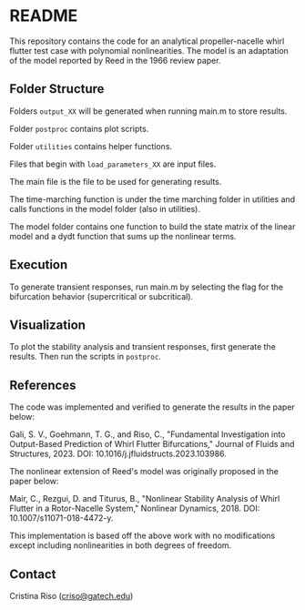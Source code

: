 # README

This repository contains the code for an analytical propeller-nacelle whirl flutter test case with polynomial nonlinearities. The model is an adaptation of the model reported by Reed in the 1966 review paper.

## Folder Structure

Folders `output_XX` will be generated when running main.m to store results.

Folder `postproc` contains plot scripts.

Folder `utilities` contains helper functions.

Files that begin with `load_parameters_XX` are input files. 

The main file is the file to be used for generating results.

The time-marching function is under the time marching folder in utilities and calls functions in the model folder (also in utilities).

The model folder contains one function to build the state matrix of the linear model and a dydt function that sums up the nonlinear terms.

## Execution

To generate transient responses, run main.m by selecting the flag for the bifurcation behavior (supercritical or subcritical). 

## Visualization

To plot the stability analysis and transient responses, first generate the results. Then run the scripts in `postproc`.

## References

The code was implemented and verified to generate the results in the paper below:

Gali, S. V., Goehmann, T. G., and Riso, C., "Fundamental Investigation into Output-Based Prediction of Whirl Flutter Bifurcations," Journal of Fluids and Structures, 2023. DOI: 10.1016/j.jfluidstructs.2023.103986. 

The nonlinear extension of Reed's model was originally proposed in the paper below:

Mair, C., Rezgui, D. and Titurus, B., "Nonlinear Stability Analysis of Whirl Flutter in a Rotor-Nacelle System," Nonlinear Dynamics, 2018. DOI: 10.1007/s11071-018-4472-y. 

This implementation is based off the above work with no modifications except including nonlinearities in both degrees of freedom.

## Contact

Cristina Riso (criso@gatech.edu)
